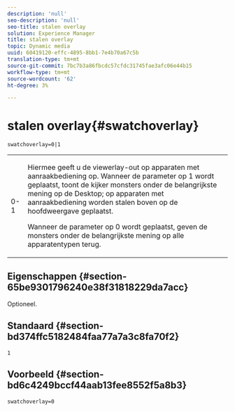 ```yaml
---
description: 'null'
seo-description: 'null'
seo-title: stalen overlay
solution: Experience Manager
title: stalen overlay
topic: Dynamic media
uuid: 60419120-effc-4895-8bb1-7e4b70a67c5b
translation-type: tm+mt
source-git-commit: 7bc7b3a86fbcdc57cfdc31745fae3afc06e44b15
workflow-type: tm+mt
source-wordcount: '62'
ht-degree: 3%

---
```



# stalen overlay{#swatchoverlay}

`swatchoverlay=0|1`

<table id="table_9B98C97485DD4DEB8A6ECBCE8DF6B886"> 
 <tbody> 
  <tr> 
   <td colname="col1"> <p> <span class="codeph"> 0-1  </span> </p> </td> 
   <td colname="col2"> <p>Hiermee geeft u de viewerlay-out op apparaten met aanraakbediening op. Wanneer de parameter op <span class="codeph"> 1 </span> wordt geplaatst, toont de kijker monsters onder de belangrijkste mening op de Desktop; op apparaten met aanraakbediening worden stalen boven op de hoofdweergave geplaatst. </p> <p>Wanneer de parameter op <span class="codeph"> 0 </span> wordt geplaatst, geven de monsters onder de belangrijkste mening op alle apparatentypen terug. </p> </td> 
  </tr> 
 </tbody> 
</table>

## Eigenschappen {#section-65be9301796240e38f31818229da7acc}

Optioneel.

## Standaard {#section-bd374ffc5182484faa77a7a3c8fa70f2}

`1`

## Voorbeeld {#section-bd6c4249bccf44aab13fee8552f5a8b3}

`swatchoverlay=0`

